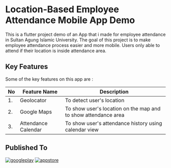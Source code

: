 # Location-Based Employee Attendance Mobile App Demo

This is a flutter project demo of an App that i made for employee attendance in Sultan Agung Islamic University. The goal of this project is to make employee attendance process easier and more mobile. Users only able to attend if their location is inside attendance area. 

## Key Features
Some of the key features on this app are :

| No | Feature Name | Description |
| -------------- | -------------- |-------------|
| 1. | Geolocator | To detect user's location |
| 2. | Google Maps | To show user's location on the map and to show attendance area |
| 3. | Attendance Calendar | To show user's attendance history using calendar view |

## Published To
[![googleplay](https://img.shields.io/badge/Google_Play-414141?style=for-the-badge&logo=google-play&logoColor=white)](https://play.google.com/store/apps/details?id=com.dsi.absensi_unissula) [![appstore](https://img.shields.io/badge/App_Store-0D96F6?style=for-the-badge&logo=app-store&logoColor=white)](https://apps.apple.com/us/app/presensi-unissula/id1607444149) 
